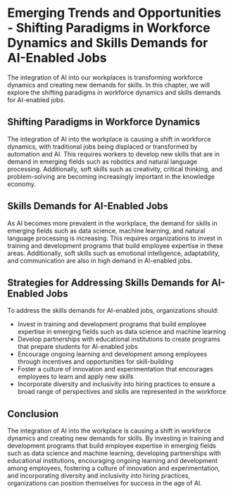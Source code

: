 Emerging Trends and Opportunities - Shifting Paradigms in Workforce Dynamics and Skills Demands for AI-Enabled Jobs
=====================================================================================================================================================================

The integration of AI into our workplaces is transforming workforce dynamics and creating new demands for skills. In this chapter, we will explore the shifting paradigms in workforce dynamics and skills demands for AI-enabled jobs.

Shifting Paradigms in Workforce Dynamics
----------------------------------------

The integration of AI into the workplace is causing a shift in workforce dynamics, with traditional jobs being displaced or transformed by automation and AI. This requires workers to develop new skills that are in demand in emerging fields such as robotics and natural language processing. Additionally, soft skills such as creativity, critical thinking, and problem-solving are becoming increasingly important in the knowledge economy.

Skills Demands for AI-Enabled Jobs
----------------------------------

As AI becomes more prevalent in the workplace, the demand for skills in emerging fields such as data science, machine learning, and natural language processing is increasing. This requires organizations to invest in training and development programs that build employee expertise in these areas. Additionally, soft skills such as emotional intelligence, adaptability, and communication are also in high demand in AI-enabled jobs.

Strategies for Addressing Skills Demands for AI-Enabled Jobs
------------------------------------------------------------

To address the skills demands for AI-enabled jobs, organizations should:

* Invest in training and development programs that build employee expertise in emerging fields such as data science and machine learning
* Develop partnerships with educational institutions to create programs that prepare students for AI-enabled jobs
* Encourage ongoing learning and development among employees through incentives and opportunities for skill-building
* Foster a culture of innovation and experimentation that encourages employees to learn and apply new skills
* Incorporate diversity and inclusivity into hiring practices to ensure a broad range of perspectives and skills are represented in the workforce

Conclusion
----------

The integration of AI into the workplace is causing a shift in workforce dynamics and creating new demands for skills. By investing in training and development programs that build employee expertise in emerging fields such as data science and machine learning, developing partnerships with educational institutions, encouraging ongoing learning and development among employees, fostering a culture of innovation and experimentation, and incorporating diversity and inclusivity into hiring practices, organizations can position themselves for success in the age of AI.
